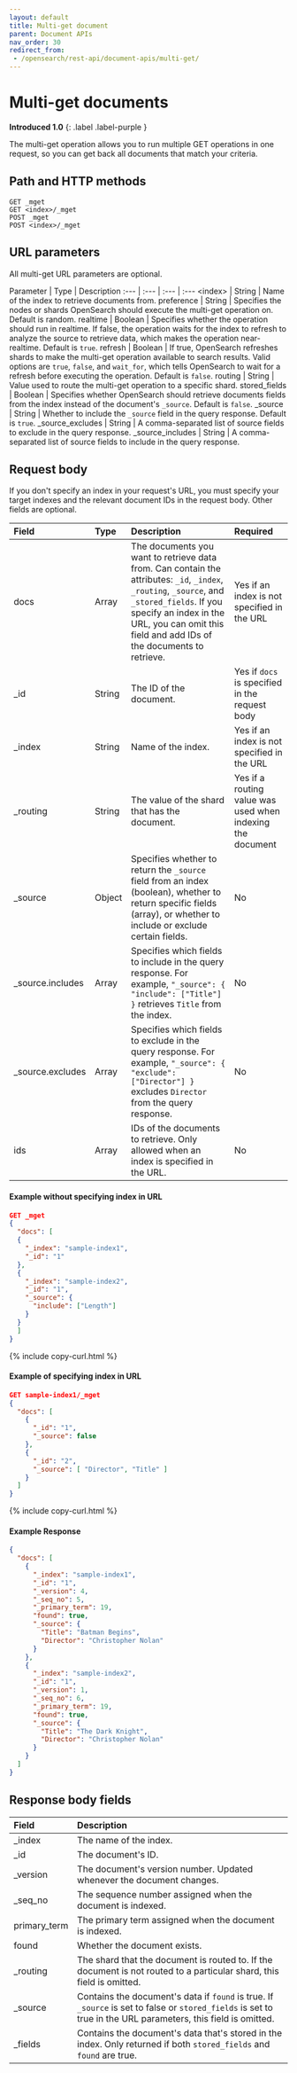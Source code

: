 ```yaml
---
layout: default
title: Multi-get document
parent: Document APIs
nav_order: 30
redirect_from: 
 - /opensearch/rest-api/document-apis/multi-get/
---
```


# Multi-get documents
**Introduced 1.0**
{: .label .label-purple }

The multi-get operation allows you to run multiple GET operations in one request, so you can get back all documents that match your criteria.

## Path and HTTP methods

```
GET _mget
GET <index>/_mget
POST _mget
POST <index>/_mget
```

## URL parameters

All multi-get URL parameters are optional.

Parameter | Type | Description
:--- | :--- | :--- | :---
&lt;index&gt; | String | Name of the index to retrieve documents from.
preference | String | Specifies the nodes or shards OpenSearch should execute the multi-get operation on. Default is random.
realtime | Boolean | Specifies whether the operation should run in realtime. If false, the operation waits for the index to refresh to analyze the source to retrieve data, which makes the operation near-realtime. Default is `true`.
refresh | Boolean | If true, OpenSearch refreshes shards to make the multi-get operation available to search results. Valid options are `true`, `false`, and `wait_for`, which tells OpenSearch to wait for a refresh before executing the operation. Default is `false`.
routing | String | Value used to route the multi-get operation to a specific shard.
stored_fields | Boolean | Specifies whether OpenSearch should retrieve documents fields from the index instead of the document's `_source`. Default is `false`.
_source | String | Whether to include the `_source` field in the query response. Default is `true`.
_source_excludes | String | A comma-separated list of source fields to exclude in the query response.
_source_includes | String | A comma-separated list of source fields to include in the query response.

## Request body

If you don't specify an index in your request's URL, you must specify your target indexes and the relevant document IDs in the request body. Other fields are optional.

Field | Type | Description | Required
:--- | :--- | :--- | :---
docs | Array | The documents you want to retrieve data from. Can contain the attributes: `_id`, `_index`, `_routing`, `_source`, and `_stored_fields`. If you specify an index in the URL, you can omit this field and add IDs of the documents to retrieve. | Yes if an index is not specified in the URL
_id | String | The ID of the document. | Yes if `docs` is specified in the request body
_index | String | Name of the index. | Yes if an index is not specified in the URL
_routing | String | The value of the shard that has the document. | Yes if a routing value was used when indexing the document
_source | Object | Specifies whether to return the `_source` field from an index (boolean), whether to return specific fields (array), or whether to include or exclude certain fields. | No
_source.includes | Array | Specifies which fields to include in the query response. For example, `"_source": { "include": ["Title"] }` retrieves `Title` from the index. | No
_source.excludes | Array | Specifies which fields to exclude in the query response. For example, `"_source": { "exclude": ["Director"] }` excludes `Director` from the query response. | No
ids | Array | IDs of the documents to retrieve. Only allowed when an index is specified in the URL. | No


#### Example without specifying index in URL

```json
GET _mget
{
  "docs": [
  {
    "_index": "sample-index1",
    "_id": "1"
  },
  {
    "_index": "sample-index2",
    "_id": "1",
    "_source": {
      "include": ["Length"]
    }
  }
  ]
}
```
{% include copy-curl.html %}

#### Example of specifying index in URL

```json
GET sample-index1/_mget
{
  "docs": [
    {
      "_id": "1",
      "_source": false
    },
    {
      "_id": "2",
      "_source": [ "Director", "Title" ]
    }
  ]
}
```
{% include copy-curl.html %}

#### Example Response 
```json
{
  "docs": [
    {
      "_index": "sample-index1",
      "_id": "1",
      "_version": 4,
      "_seq_no": 5,
      "_primary_term": 19,
      "found": true,
      "_source": {
        "Title": "Batman Begins",
        "Director": "Christopher Nolan"
      }
    },
    {
      "_index": "sample-index2",
      "_id": "1",
      "_version": 1,
      "_seq_no": 6,
      "_primary_term": 19,
      "found": true,
      "_source": {
        "Title": "The Dark Knight",
        "Director": "Christopher Nolan"
      }
    }
  ]
}
```

## Response body fields

Field | Description
:--- | :---
_index | The name of the index.
_id | The document's ID.
_version | The document's version number. Updated whenever the document changes.
_seq_no | The sequence number assigned when the document is indexed.
primary_term | The primary term assigned when the document is indexed.
found | Whether the document exists.
_routing | The shard that the document is routed to. If the document is not routed to a particular shard, this field is omitted.
_source | Contains the document's data if `found` is true. If `_source` is set to false or `stored_fields` is set to true in the URL parameters, this field is omitted.
_fields | Contains the document's data that's stored in the index. Only returned if both `stored_fields` and `found` are true.
